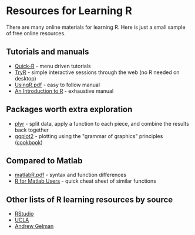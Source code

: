# Resources for Learning R

There are many online materials for learning R. Here is just a small sample of free online resources.

## Tutorials and manuals
* [Quick-R](http://www.statmethods.net) - menu driven tutorials
* [TryR](http://tryr.codeschool.com/) - simple interactive sessions through the web (no R needed on desktop)
* [UsingR.pdf](http://cran.r-project.org/doc/contrib/usingR.pdf) - easy to follow manual
* [An Introduction to R](http://cran.r-project.org/doc/manuals/r-release/R-intro.html) - exhaustive manual

## Packages worth extra exploration
  * [plyr](http://plyr.had.co.nz/) - split data, apply a function to each piece, and combine the results back together
  * [ggplot2](http://docs.ggplot2.org/current/) - plotting using the "grammar of graphics" principles ([cookbook](http://www.cookbook-r.com/Graphs/))

## Compared to Matlab
* [matlabR.pdf](http://www.math.umaine.edu/~hiebeler/comp/matlabR.pdf) - syntax and function differences
* [R for Matlab Users](http://mathesaurus.sourceforge.net/octave-r.html) - quick cheat sheet of similar functions

## Other lists of R learning resources by source
  * [RStudio](http://www.rstudio.com/ide/docs/help_with_r)
  * [UCLA](http://www.ats.ucla.edu/stat/r/)
  * [Andrew Gelman](http://andrewgelman.com/2010/06/03/how_best_to_lea/)